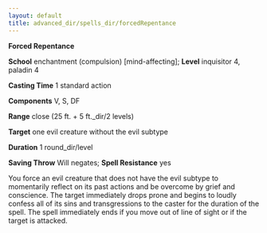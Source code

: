 ```yaml
---
layout: default
title: advanced_dir/spells_dir/forcedRepentance
---
```

 **Forced Repentance**

**School** enchantment (compulsion) [mind-affecting]; **Level** inquisitor 4, paladin 4

**Casting Time** 1 standard action

**Components** V, S, DF

**Range** close (25 ft. + 5 ft._dir/2 levels)

**Target** one evil creature without the evil subtype

**Duration** 1 round_dir/level

**Saving Throw** Will negates; **Spell Resistance** yes

You force an evil creature that does not have the evil subtype to momentarily reflect on its past actions and be overcome by grief and conscience. The target immediately drops prone and begins to loudly confess all of its sins and transgressions to the caster for the duration of the spell. The spell immediately ends if you move out of line of sight or if the target is attacked.

